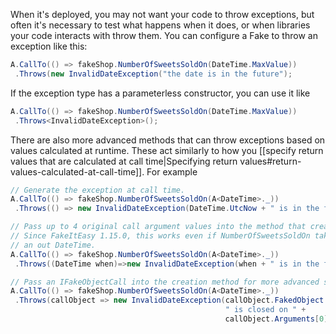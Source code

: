 When it's deployed, you may not want your code to throw exceptions, but often it's necessary to test what happens when it does, or when libraries your code interacts with throw them. You can configure a Fake to throw an exception like this:

```csharp
A.CallTo(() => fakeShop.NumberOfSweetsSoldOn(DateTime.MaxValue))
 .Throws(new InvalidDateException("the date is in the future");
```

If the exception type has a parameterless constructor, you can use it like

```csharp
A.CallTo(() => fakeShop.NumberOfSweetsSoldOn(DateTime.MaxValue))
 .Throws<InvalidDateException>();
```

There are also more advanced methods that can throw exceptions based on values calculated at runtime. These act similarly to how you [[specify return values that are calculated at call time|Specifying return values#return-values-calculated-at-call-time]]. For example

```csharp
// Generate the exception at call time.
A.CallTo(() => fakeShop.NumberOfSweetsSoldOn(A<DateTime>._))
 .Throws(() => new InvalidDateException(DateTime.UtcNow + " is in the future");

// Pass up to 4 original call argument values into the method that creates the exception.
// Since FakeItEasy 1.15.0, this works even if NumberOfSweetsSoldOn takes a ref DateTime 
// an out DateTime.
A.CallTo(() => fakeShop.NumberOfSweetsSoldOn(A<DateTime>._))
 .Throws((DateTime when)=>new InvalidDateException(when + " is in the future");

// Pass an IFakeObjectCall into the creation method for more advanced scenarios.
A.CallTo(() => fakeShop.NumberOfSweetsSoldOn(A<DateTime>._))
 .Throws(callObject => new InvalidDateException(callObject.FakedObject +
                                                " is closed on " +
                                                callObject.Arguments[0]));
```

